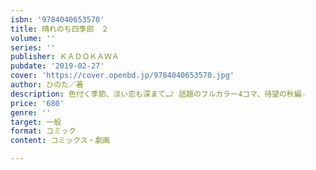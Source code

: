 ```yaml
---
isbn: '9784040653570'
title: 晴れのち四季部　２
volume: ''
series: ''
publisher: ＫＡＤＯＫＡＷＡ
pubdate: '2019-02-27'
cover: 'https://cover.openbd.jp/9784040653570.jpg'
author: ひのた／著
description: 色付く季節、淡い恋も深まて…♪ 話題のフルカラー4コマ、待望の秋編☆
price: '680'
genre: ''
target: 一般
format: コミック
content: コミックス・劇画

---
```


